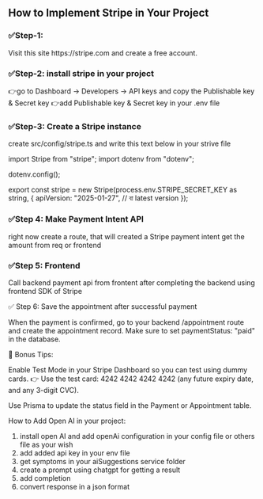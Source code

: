 <h2>How to Implement Stripe in Your Project</h2>


<h3>✅Step-1:</h3> Visit this site https://stripe.com and create a free account.


<h3>✅Step-2: install stripe in your project</h3>

 👉go to Dashboard → Developers → API keys and copy the Publishable key & Secret key
 👉add Publishable key & Secret key in your .env file


<h3>✅Step-3: Create a Stripe instance</h3> 

create src/config/stripe.ts and write this text below in your strive file

import Stripe from "stripe";
import dotenv from "dotenv";

dotenv.config();

export const stripe = new Stripe(process.env.STRIPE_SECRET_KEY as string, {
  apiVersion: "2025-01-27", // বা latest version
});


<h3>✅Step 4: Make Payment Intent API</h3> 

right now create a route, that will created a Stripe payment intent get the amount from req or frontend 



<h3>✅Step 5: Frontend </h3> 
Call backend payment api from frontent after completing the backend using frontend SDK of Stripe

✅ Step 6: Save the appointment after successful payment

When the payment is confirmed, go to your backend /appointment route and create the appointment record.
Make sure to set paymentStatus: "paid" in the database.

🚀 Bonus Tips:

Enable Test Mode in your Stripe Dashboard so you can test using dummy cards.
👉 Use the test card: 4242 4242 4242 4242 (any future expiry date, and any 3-digit CVC).

Use Prisma to update the status field in the Payment or Appointment table.











How to Add Open AI in your project: 
1. install open AI and add openAi configuration in your config file or others file as your wish
2. add added api key in your env file 
3. get symptoms in your aiSuggestions service folder
4. create a prompt using chatgpt for getting a result 
5. add completion
6. convert response in a json format 



